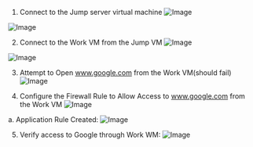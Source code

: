 1. Connect to the Jump server virtual machine
![Image](https://github.com/user-attachments/assets/9317486c-b773-4a06-a413-28ed1baf6d05)

![Image](https://github.com/user-attachments/assets/620ab80d-6f69-46a7-9d4a-acc0e6f5594f)

2. Connect to the Work VM from the Jump VM
![Image](https://github.com/user-attachments/assets/189737a9-628c-4d11-aae8-978d36bd255c)

![Image](https://github.com/user-attachments/assets/3269ff5f-ef69-434e-9f96-dcf42ce7db04)

3. Attempt to Open www.google.com from the Work VM(should fail)
![Image](https://github.com/user-attachments/assets/87e2259f-4997-4319-beba-23a8bb07348b)

4. Configure the Firewall Rule to Allow Access to www.google.com from the Work VM
![Image](https://github.com/user-attachments/assets/012b1d02-c052-4da9-85fb-bdce32b572ac)

  a. Application Rule Created:
  ![Image](https://github.com/user-attachments/assets/c6d47e7d-dfa1-495c-8b82-1c40c22c2346)

5. Verify access to Google through Work WM:
![Image](https://github.com/user-attachments/assets/4f707c5a-8ad8-419e-8c5e-205a4d162c70)

   
